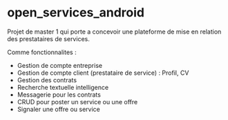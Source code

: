 # open_services_android

Projet de master 1 qui porte a concevoir une plateforme de mise en relation des prestataires de services.

Comme fonctionnalites :
  - Gestion de compte entreprise
  - Gestion de compte client (prestataire de service) : Profil, CV
  - Gestion des contrats
  - Recherche textuelle intelligence
  - Messagerie pour les contrats
  - CRUD pour poster un service ou une offre
  - Signaler une offre ou service
